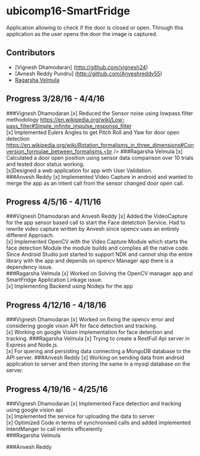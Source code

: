 # ubicomp16-SmartFridge

Application allowing to check if the door is closed or open. Through this application as the user opens the door the image is captured.

## Contributors
+ [Vignesh Dhamodaran] (http://github.com/vignesh24)<br />
+ [Avnesh Reddy Pundru] (http://github.com/Anveshreddy55) <br />
+ [Ragarsha Velmula](http://github.com/vragarsha) <br />

## Progress 3/28/16 - 4/4/16
###Vignesh Dhamodaran
[x] Reduced the Sensor noise using lowpass filter methodology  https://en.wikipedia.org/wiki/Low-pass_filter#Simple_infinite_impulse_response_filter<br />
[x] Implemented Eulers Angles to get Pitch Roll and Yaw for door open detection https://en.wikipedia.org/wiki/Rotation_formalisms_in_three_dimensions#Conversion_formulae_between_formalisms.<br />
###Ragarsha Velmula
[x] Calculated a door open position using sensor data comparison over 10 trials and tested door status working.<br />
[x]Designed a web application for app with User Validation.<br />
###Anvesh Reddy 
[x] Implemented Video Capture in android and wanted to merge the app as an intent call from the sensor changed door open call.<br />

## Progress 4/5/16 - 4/11/16
###Vignesh Dhamodaran and Anvesh Reddy
[x] Added the VideoCapture for the app sensor based call to start the Face detetction Service. Had to rewrite video capture written by Anvesh since opencv uses an entirely different Approach.<br />
[x] Implemented OpenCV with the Video Capture Module which starts the face detection Module the module builds and complies all the native code. Since Android Studio just started to support NDK and cannot ship the entire library with the app and depends on opencv Manager app there is a dependency issue.<br />
###Ragarsha Velmula
[x] Worked on Solving the OpenCV manager app and SmartFridge Application Linkage issue.<br />
[x] Implementing Backend using Nodejs for the app<br />

## Progress 4/12/16 - 4/18/16
###Vignesh Dhamodaran 
[x] Worked on fixing the opencv error and considering google vison API for face detection and tracking. <br />
[x] Working on google Vision implementation for face detection and tracking.
###Ragarsha Velmula
[x] Trying to create a RestFull Api server in Express and Node.js. <br/>
[x] For quering and persisting data connecting a MongoDB database to the API server.
###Anvesh Reddy 
[x] Working on sending data from android application to server and then storing the same in a mysql database on the server.

## Progress 4/19/16 - 4/25/16
###Vignesh Dhamodaran 
[x] Implemented Face detection and tracking using google vision api <br/>
[x] Implemented the service for uploading the data to server <br/>
[x] Optimized Code in terms of synchronised calls and added implemented IntentManger to call intents efficeiently<br/>
###Ragarsha Velmula

###Anvesh Reddy 
